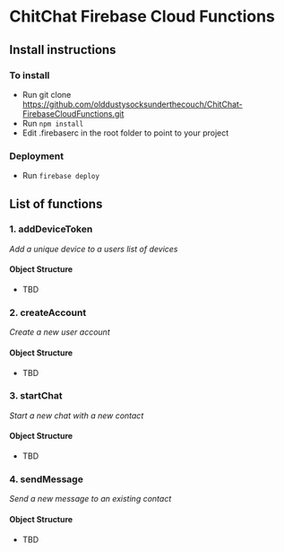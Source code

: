 # ChitChat Firebase Cloud Functions

## Install instructions
### To install

- Run git clone https://github.com/olddustysocksunderthecouch/ChitChat-FirebaseCloudFunctions.git
- Run ```npm install```
- Edit .firebaserc in the root folder to point to your project

### Deployment
- Run ```firebase deploy```

## List of functions

### 1. addDeviceToken
_Add a unique device to a users list of devices_
#### Object Structure
- TBD

### 2. createAccount
_Create a new user account_
#### Object Structure
- TBD

### 3. startChat
_Start a new chat with a new contact_
#### Object Structure
- TBD

### 4. sendMessage
_Send a new message to an existing contact_
#### Object Structure
- TBD
